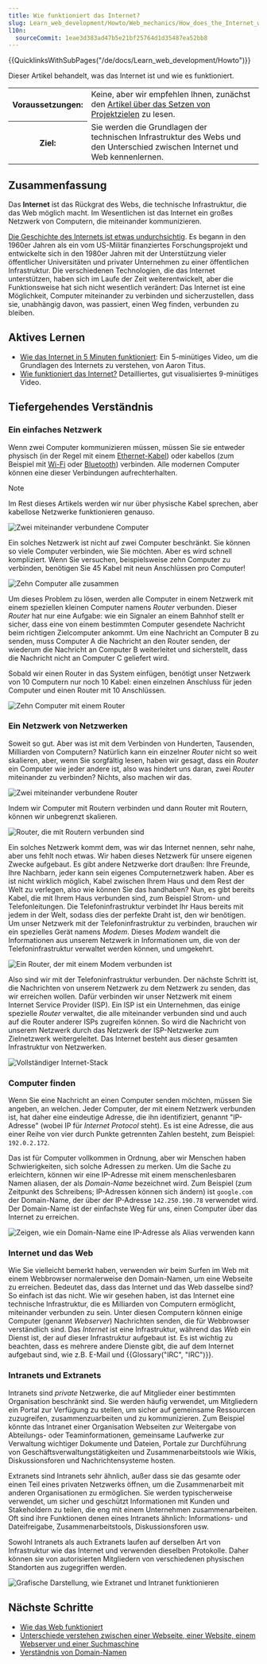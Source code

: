 ```yaml
---
title: Wie funktioniert das Internet?
slug: Learn_web_development/Howto/Web_mechanics/How_does_the_Internet_work
l10n:
  sourceCommit: 1eae3d383ad47b5e21bf25764d1d35487ea52bb8
---
```


{{QuicklinksWithSubPages("/de/docs/Learn_web_development/Howto")}}

Dieser Artikel behandelt, was das Internet ist und wie es funktioniert.

<table>
  <tbody>
    <tr>
      <th scope="row">Voraussetzungen:</th>
      <td>
        Keine, aber wir empfehlen Ihnen, zunächst den
        <a href="/de/docs/Learn_web_development/Howto/Design_and_accessibility/Thinking_before_coding"
          >Artikel über das Setzen von Projektzielen</a
        >
        zu lesen.
      </td>
    </tr>
    <tr>
      <th scope="row">Ziel:</th>
      <td>
        Sie werden die Grundlagen der technischen Infrastruktur des Webs und
        den Unterschied zwischen Internet und Web kennenlernen.
      </td>
    </tr>
  </tbody>
</table>

## Zusammenfassung

Das **Internet** ist das Rückgrat des Webs, die technische Infrastruktur, die das Web möglich macht. Im Wesentlichen ist das Internet ein großes Netzwerk von Computern, die miteinander kommunizieren.

[Die Geschichte des Internets ist etwas undurchsichtig](https://en.wikipedia.org/wiki/Internet#History). Es begann in den 1960er Jahren als ein vom US-Militär finanziertes Forschungsprojekt und entwickelte sich in den 1980er Jahren mit der Unterstützung vieler öffentlicher Universitäten und privater Unternehmen zu einer öffentlichen Infrastruktur. Die verschiedenen Technologien, die das Internet unterstützen, haben sich im Laufe der Zeit weiterentwickelt, aber die Funktionsweise hat sich nicht wesentlich verändert: Das Internet ist eine Möglichkeit, Computer miteinander zu verbinden und sicherzustellen, dass sie, unabhängig davon, was passiert, einen Weg finden, verbunden zu bleiben.

## Aktives Lernen

- [Wie das Internet in 5 Minuten funktioniert](https://www.youtube.com/watch?v=7_LPdttKXPc): Ein 5-minütiges Video, um die Grundlagen des Internets zu verstehen, von Aaron Titus.
- [Wie funktioniert das Internet?](https://www.youtube.com/watch?v=x3c1ih2NJEg) Detailliertes, gut visualisiertes 9-minütiges Video.

## Tiefergehendes Verständnis

### Ein einfaches Netzwerk

Wenn zwei Computer kommunizieren müssen, müssen Sie sie entweder physisch (in der Regel mit einem [Ethernet-Kabel](https://en.wikipedia.org/wiki/Ethernet_crossover_cable)) oder kabellos (zum Beispiel mit [Wi-Fi](https://en.wikipedia.org/wiki/Wi-Fi) oder [Bluetooth](https://en.wikipedia.org/wiki/Bluetooth)) verbinden. Alle modernen Computer können eine dieser Verbindungen aufrechterhalten.

> [!NOTE]
> Im Rest dieses Artikels werden wir nur über physische Kabel sprechen, aber kabellose Netzwerke funktionieren genauso.

![Zwei miteinander verbundene Computer](internet-schema-1.png)

Ein solches Netzwerk ist nicht auf zwei Computer beschränkt. Sie können so viele Computer verbinden, wie Sie möchten. Aber es wird schnell kompliziert. Wenn Sie versuchen, beispielsweise zehn Computer zu verbinden, benötigen Sie 45 Kabel mit neun Anschlüssen pro Computer!

![Zehn Computer alle zusammen](internet-schema-2.png)

Um dieses Problem zu lösen, werden alle Computer in einem Netzwerk mit einem speziellen kleinen Computer namens _Router_ verbunden. Dieser _Router_ hat nur eine Aufgabe: wie ein Signaler an einem Bahnhof stellt er sicher, dass eine von einem bestimmten Computer gesendete Nachricht beim richtigen Zielcomputer ankommt. Um eine Nachricht an Computer B zu senden, muss Computer A die Nachricht an den Router senden, der wiederum die Nachricht an Computer B weiterleitet und sicherstellt, dass die Nachricht nicht an Computer C geliefert wird.

Sobald wir einen Router in das System einfügen, benötigt unser Netzwerk von 10 Computern nur noch 10 Kabel: einen einzelnen Anschluss für jeden Computer und einen Router mit 10 Anschlüssen.

![Zehn Computer mit einem Router](internet-schema-3.png)

### Ein Netzwerk von Netzwerken

Soweit so gut. Aber was ist mit dem Verbinden von Hunderten, Tausenden, Milliarden von Computern? Natürlich kann ein einzelner _Router_ nicht so weit skalieren, aber, wenn Sie sorgfältig lesen, haben wir gesagt, dass ein _Router_ ein Computer wie jeder andere ist, also was hindert uns daran, zwei _Router_ miteinander zu verbinden? Nichts, also machen wir das.

![Zwei miteinander verbundene Router](internet-schema-4.png)

Indem wir Computer mit Routern verbinden und dann Router mit Routern, können wir unbegrenzt skalieren.

![Router, die mit Routern verbunden sind](internet-schema-5.png)

Ein solches Netzwerk kommt dem, was wir das Internet nennen, sehr nahe, aber uns fehlt noch etwas. Wir haben dieses Netzwerk für unsere eigenen Zwecke aufgebaut. Es gibt andere Netzwerke dort draußen: Ihre Freunde, Ihre Nachbarn, jeder kann sein eigenes Computernetzwerk haben. Aber es ist nicht wirklich möglich, Kabel zwischen Ihrem Haus und dem Rest der Welt zu verlegen, also wie können Sie das handhaben? Nun, es gibt bereits Kabel, die mit Ihrem Haus verbunden sind, zum Beispiel Strom- und Telefonleitungen. Die Telefoninfrastruktur verbindet Ihr Haus bereits mit jedem in der Welt, sodass dies der perfekte Draht ist, den wir benötigen. Um unser Netzwerk mit der Telefoninfrastruktur zu verbinden, brauchen wir ein spezielles Gerät namens _Modem_. Dieses _Modem_ wandelt die Informationen aus unserem Netzwerk in Informationen um, die von der Telefoninfrastruktur verwaltet werden können, und umgekehrt.

![Ein Router, der mit einem Modem verbunden ist](internet-schema-6.png)

Also sind wir mit der Telefoninfrastruktur verbunden. Der nächste Schritt ist, die Nachrichten von unserem Netzwerk zu dem Netzwerk zu senden, das wir erreichen wollen. Dafür verbinden wir unser Netzwerk mit einem Internet Service Provider (ISP). Ein ISP ist ein Unternehmen, das einige spezielle _Router_ verwaltet, die alle miteinander verbunden sind und auch auf die Router anderer ISPs zugreifen können. So wird die Nachricht von unserem Netzwerk durch das Netzwerk der ISP-Netzwerke zum Zielnetzwerk weitergeleitet. Das Internet besteht aus dieser gesamten Infrastruktur von Netzwerken.

![Vollständiger Internet-Stack](internet-schema-7.png)

### Computer finden

Wenn Sie eine Nachricht an einen Computer senden möchten, müssen Sie angeben, an welchen. Jeder Computer, der mit einem Netzwerk verbunden ist, hat daher eine eindeutige Adresse, die ihn identifiziert, genannt "IP-Adresse" (wobei IP für _Internet Protocol_ steht). Es ist eine Adresse, die aus einer Reihe von vier durch Punkte getrennten Zahlen besteht, zum Beispiel: `192.0.2.172`.

Das ist für Computer vollkommen in Ordnung, aber wir Menschen haben Schwierigkeiten, sich solche Adressen zu merken. Um die Sache zu erleichtern, können wir eine IP-Adresse mit einem menschenlesbaren Namen aliasen, der als _Domain-Name_ bezeichnet wird. Zum Beispiel (zum Zeitpunkt des Schreibens; IP-Adressen können sich ändern) ist `google.com` der Domain-Name, der über der IP-Adresse `142.250.190.78` verwendet wird. Der Domain-Name ist der einfachste Weg für uns, einen Computer über das Internet zu erreichen.

![Zeigen, wie ein Domain-Name eine IP-Adresse als Alias verwenden kann](dns-ip.png)

### Internet und das Web

Wie Sie vielleicht bemerkt haben, verwenden wir beim Surfen im Web mit einem Webbrowser normalerweise den Domain-Namen, um eine Webseite zu erreichen. Bedeutet das, dass das Internet und das Web dasselbe sind? So einfach ist das nicht. Wie wir gesehen haben, ist das Internet eine technische Infrastruktur, die es Milliarden von Computern ermöglicht, miteinander verbunden zu sein. Unter diesen Computern können einige Computer (genannt _Webserver_) Nachrichten senden, die für Webbrowser verständlich sind. Das _Internet_ ist eine Infrastruktur, während das _Web_ ein Dienst ist, der auf dieser Infrastruktur aufgebaut ist. Es ist wichtig zu beachten, dass es mehrere andere Dienste gibt, die auf dem Internet aufgebaut sind, wie z.B. E-Mail und {{Glossary("IRC", "IRC")}}.

### Intranets und Extranets

Intranets sind _private_ Netzwerke, die auf Mitglieder einer bestimmten Organisation beschränkt sind.
Sie werden häufig verwendet, um Mitgliedern ein Portal zur Verfügung zu stellen, um sicher auf gemeinsame Ressourcen zuzugreifen, zusammenzuarbeiten und zu kommunizieren.
Zum Beispiel könnte das Intranet einer Organisation Webseiten zur Weitergabe von Abteilungs- oder Teaminformationen, gemeinsame Laufwerke zur Verwaltung wichtiger Dokumente und Dateien,
Portale zur Durchführung von Geschäftsverwaltungstätigkeiten und Zusammenarbeitstools wie Wikis, Diskussionsforen und Nachrichtensysteme hosten.

Extranets sind Intranets sehr ähnlich, außer dass sie das gesamte oder einen Teil eines privaten Netzwerks öffnen, um die Zusammenarbeit mit anderen Organisationen zu ermöglichen.
Sie werden typischerweise verwendet, um sicher und geschützt Informationen mit Kunden und Stakeholdern zu teilen, die eng mit einem Unternehmen zusammenarbeiten.
Oft sind ihre Funktionen denen eines Intranets ähnlich: Informations- und Dateifreigabe, Zusammenarbeitstools, Diskussionsforen usw.

Sowohl Intranets als auch Extranets laufen auf derselben Art von Infrastruktur wie das Internet und verwenden dieselben Protokolle.
Daher können sie von autorisierten Mitgliedern von verschiedenen physischen Standorten aus zugegriffen werden.

![Grafische Darstellung, wie Extranet und Intranet funktionieren](internet-schema-8.png)

## Nächste Schritte

- [Wie das Web funktioniert](/de/docs/Learn_web_development/Getting_started/Web_standards/How_the_web_works)
- [Unterschiede verstehen zwischen einer Webseite, einer Website, einem Webserver und einer Suchmaschine](/de/docs/Learn_web_development/Getting_started/Environment_setup/Browsing_the_web)
- [Verständnis von Domain-Namen](/de/docs/Learn_web_development/Howto/Web_mechanics/What_is_a_domain_name)
